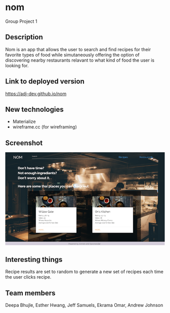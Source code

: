 # nom
Group Project 1

## Description
Nom is an app that allows the user to search and find recipes for their favorite types of food
while simutaneously offering the option of discovering nearby restaurants relavant to what kind of food the user is looking for. 

## Link to deployed version
https://adj-dev.github.io/nom

## New technologies
- Materialize
- wireframe.cc (for wireframing)

## Screenshot
![screenshot](./assets/images/nom-screenshot.png)

## Interesting things
Recipe results are set to random to generate a new set of recipes each time the user clicks recipe. 

## Team members
Deepa Bhujle, Esther Hwang, Jeff Samuels, Ekrama Omar, Andrew Johnson
